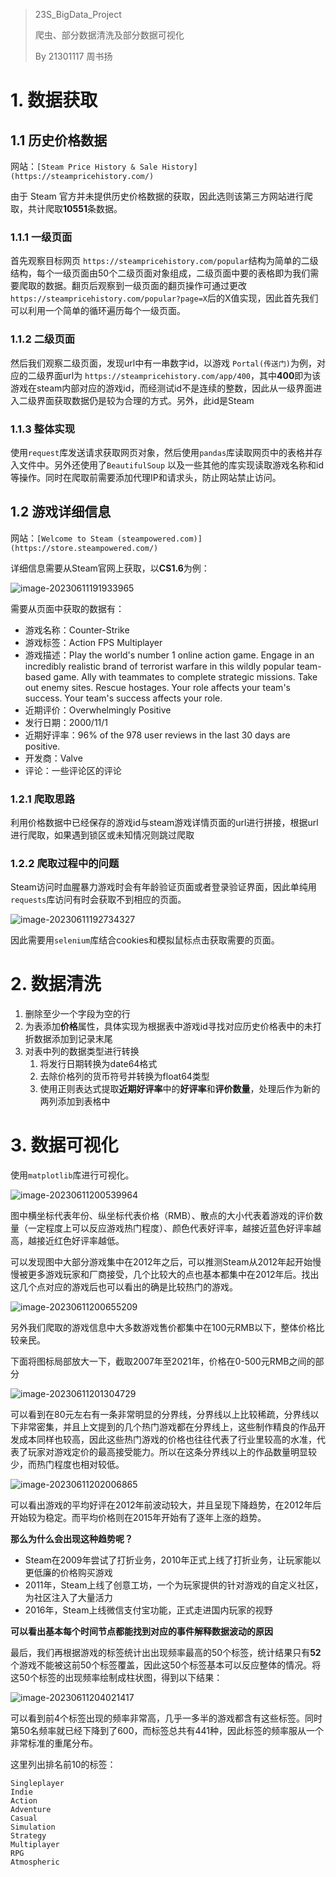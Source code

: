 > 23S_BigData_Project
>
> 爬虫、部分数据清洗及部分数据可视化
>
> By 21301117 周书扬

# 1. 数据获取

## 1.1 历史价格数据

网站：`[Steam Price History & Sale History](https://steampricehistory.com/) ` 

由于 Steam 官方并未提供历史价格数据的获取，因此选则该第三方网站进行爬取，共计爬取**10551**条数据。

### 1.1.1 一级页面

首先观察目标网页 `https://steampricehistory.com/popular`结构为简单的二级结构，每个一级页面由50个二级页面对象组成，二级页面中要的表格即为我们需要爬取的数据。翻页后观察到一级页面的翻页操作可通过更改`https://steampricehistory.com/popular?page=X`后的X值实现，因此首先我们可以利用一个简单的循环遍历每个一级页面。

### 1.1.2 二级页面

然后我们观察二级页面，发现url中有一串数字id，以游戏 `Portal(传送门)`为例，对应的二级界面url为 `https://steampricehistory.com/app/400`，其中**400**即为该游戏在steam内部对应的游戏id，而经测试id不是连续的整数，因此从一级界面进入二级界面获取数据仍是较为合理的方式。另外，此id是Steam

### 1.1.3 整体实现

使用`request`库发送请求获取网页对象，然后使用`pandas`库读取网页中的表格并存入文件中。另外还使用了`BeautifulSoup` 以及一些其他的库实现读取游戏名称和id等操作。同时在爬取前需要添加代理IP和请求头，防止网站禁止访问。

## 1.2 游戏详细信息

网站：`[Welcome to Steam (steampowered.com)](https://store.steampowered.com/)`

详细信息需要从Steam官网上获取，以**CS1.6**为例：

![image-20230611191933965](C:\Users\25939\AppData\Roaming\Typora\typora-user-images\image-20230611191933965.png)

需要从页面中获取的数据有：

- 游戏名称：Counter-Strike
- 游戏标签：Action FPS Multiplayer
- 游戏描述：Play the world's number 1 online action game. Engage in an incredibly realistic brand of terrorist warfare in this wildly popular team-based game. Ally with teammates to complete strategic missions. Take out enemy sites. Rescue hostages. Your role affects your team's success. Your team's success affects your role.
- 近期评价：Overwhelmingly Positive
- 发行日期：2000/11/1 
- 近期好评率：96% of the 978 user reviews in the last 30 days are positive.
- 开发商：Valve
- 评论：一些评论区的评论

### 1.2.1 爬取思路

利用价格数据中已经保存的游戏id与steam游戏详情页面的url进行拼接，根据url进行爬取，如果遇到锁区或未知情况则跳过爬取

### 1.2.2 爬取过程中的问题

Steam访问时血腥暴力游戏时会有年龄验证页面或者登录验证界面，因此单纯用`requests`库访问有时会获取不到相应的页面。

![image-20230611192734327](C:\Users\25939\AppData\Roaming\Typora\typora-user-images\image-20230611192734327.png)

因此需要用`selenium`库结合cookies和模拟鼠标点击获取需要的页面。

# 2. 数据清洗

1. 删除至少一个字段为空的行
2. 为表添加**价格**属性，具体实现为根据表中游戏id寻找对应历史价格表中的未打折数据添加到记录末尾
3. 对表中列的数据类型进行转换
   1. 将发行日期转换为date64格式
   2. 去除价格列的货币符号并转换为float64类型
   3. 使用正则表达式提取**近期好评率**中的**好评率**和**评价数量**，处理后作为新的两列添加到表格中

# 3. 数据可视化

使用`matplotlib`库进行可视化。

![image-20230611200539964](C:\Users\25939\AppData\Roaming\Typora\typora-user-images\image-20230611200539964.png)

图中横坐标代表年份、纵坐标代表价格（RMB）、散点的大小代表着游戏的评价数量（一定程度上可以反应游戏热门程度）、颜色代表好评率，越接近蓝色好评率越高，越接近红色好评率越低。

可以发现图中大部分游戏集中在2012年之后，可以推测Steam从2012年起开始慢慢被更多游戏玩家和厂商接受，几个比较大的点也基本都集中在2012年后。找出这几个点对应的游戏后也可以看出的确是比较热门的游戏。

![image-20230611200655209](C:\Users\25939\AppData\Roaming\Typora\typora-user-images\image-20230611200655209.png)

另外我们爬取的游戏信息中大多数游戏售价都集中在100元RMB以下，整体价格比较亲民。

下面将图标局部放大一下，截取2007年至2021年，价格在0-500元RMB之间的部分

![image-20230611201304729](C:\Users\25939\AppData\Roaming\Typora\typora-user-images\image-20230611201304729.png)

可以看到在80元左右有一条非常明显的分界线，分界线以上比较稀疏，分界线以下非常密集，并且上文提到的几个热门游戏都在分界线上，这些制作精良的作品开发成本同样也较高，因此这些热门游戏的价格也往往代表了行业里较高的水准，代表了玩家对游戏定价的最高接受能力。所以在这条分界线以上的作品数量明显较少，而热门程度也相对较低。

![image-20230611202006865](C:\Users\25939\AppData\Roaming\Typora\typora-user-images\image-20230611202006865.png)

可以看出游戏的平均好评在2012年前波动较大，并且呈现下降趋势，在2012年后开始较为稳定。而平均价格则在2015年开始有了逐年上涨的趋势。

**那么为什么会出现这种趋势呢？**

- Steam在2009年尝试了打折业务，2010年正式上线了打折业务，让玩家能以更低廉的价格购买游戏
- 2011年，Steam上线了创意工坊，一个为玩家提供的针对游戏的自定义社区，为社区注入了大量活力
- 2016年，Steam上线微信支付宝功能，正式走进国内玩家的视野

**可以看出基本每个时间节点都能找到对应的事件解释数据波动的原因**

最后，我们再根据游戏的标签统计出出现频率最高的50个标签，统计结果只有**52**个游戏不能被这前50个标签覆盖，因此这50个标签基本可以反应整体的情况。将这50个标签的出现频率绘制成柱状图，得到以下结果：

![image-20230611204021417](C:\Users\25939\AppData\Roaming\Typora\typora-user-images\image-20230611204021417.png)

可以看到前4个标签出现的频率非常高，几乎一多半的游戏都含有这些标签。同时第50名频率就已经下降到了600，而标签总共有441种，因此标签的频率服从一个非常标准的重尾分布。

这里列出排名前10的标签：

```
Singleplayer
Indie
Action
Adventure
Casual
Simulation
Strategy
Multiplayer
RPG
Atmospheric
```